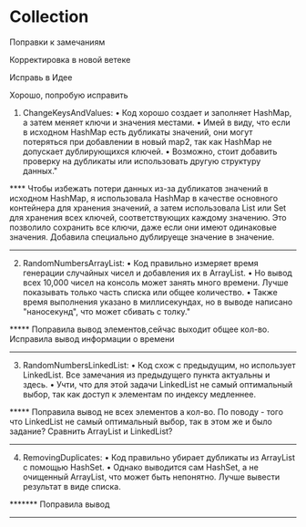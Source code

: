 # Collection
Поправки к замечаниям

Корректировка в новой ветеке

Исправь в Идее

Хорошо, попробую исправить

1. ChangeKeysAndValues:
   • Код хорошо создает и заполняет HashMap, а затем меняет ключи и значения местами.
   • Имей в виду, что если в исходном HashMap есть дубликаты значений, они могут потеряться при добавлении в новый map2, так как HashMap не допускает дублирующихся ключей.
   • Возможно, стоит добавить проверку на дубликаты или использовать другую структуру данных."
 

 **** Чтобы избежать потери данных из-за дубликатов значений в исходном HashMap, я использовала HashMap 
   в качестве основного контейнера для хранения значений, а затем использовала List или Set для хранения всех ключей, 
   соответствующих каждому значению. Это позволило сохранить все ключи, даже если они имеют одинаковые значения. Добавила специально дублируеще значение в значение.
_________________________________________________________________________________________________________

2. RandomNumbersArrayList:
   • Код правильно измеряет время генерации случайных чисел и добавления их в ArrayList.
   • Но вывод всех 10,000 чисел на консоль может занять много времени. Лучше показывать только часть списка или общее количество.
   • Также время выполнения указано в миллисекундах, но в выводе написано "наносекунд", что может сбивать с толку."

  ***** Поправила вывод элементов,сейчас выходит общее кол-во. Исправила вывод информации о времени 

____________________________________________________________________________________________________________

3. RandomNumbersLinkedList:
   • Код схож с предыдущим, но использует LinkedList. Все замечания из предыдущего пункта актуальны и здесь.
   • Учти, что для этой задачи LinkedList не самый оптимальный выбор, так как доступ к элементам по индексу медленнее.

***** Поправила вывод не всех элементов а кол-во. По поводу - того что LinkedList не самый оптимальный выбор, так в этом же и было 
задание? Сравнить ArrayList и LinkedList?

________________________________________________________________________________________________________________

4. RemovingDuplicates:
   • Код правильно убирает дубликаты из ArrayList с помощью HashSet.
   • Однако выводится сам HashSet, а не очищенный ArrayList, что может быть непонятно. Лучше вывести результат в виде списка.


*******  Поправила вывод


********************


